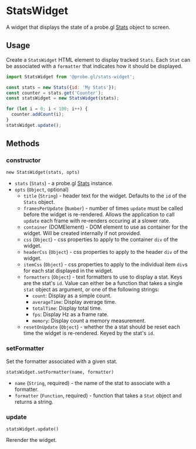 # StatsWidget

A widget that displays the state of a probe.gl [Stats](/docs/api-reference/log/stats.md) object to screen.

## Usage

Create a `StatsWidget` HTML element to display tracked `Stats`. Each `Stat` can
be associated with a `formatter` that indicates how it should be displayed.

```js
import StatsWidget from '@probe.gl/stats-widget';

const stats = new Stats({id: 'My Stats'});
const counter = stats.get('Counter');
const statsWidget = new StatsWidget(stats);

for (let i = 0; i < 100; i++) {
  counter.addCount(i);
}
statsWidget.update();
```

## Methods

### constructor

`new StatsWidget(stats, opts)`

* `stats` (`Stats`) - a probe.gl [Stats](/docs/api-reference/log/stats.md) instance.
* `opts` (`Object`, optional)
  - `title` (`String`) - header text for the widget. Defaults to the `id` of the `Stats` object.
  - `framesPerUpdate` (`Number`) - number of times `update` must be called before the widget is re-rendered. Allows the application
    to call `update` each frame with re-renders occuring at a slower rate.
  - `container` (DOMElement) - DOM element to use as container for the widget. Will be created internally if not provided.
  - `css` (`Object`) - css properties to apply to the container `div` of the widget.
  - `headerCss` (`Object`) - css properties to apply to the header `div` of the widget.
  - `itemCss` (`Object`) - css properties to apply to the individual item `div`s for each stat displayed in the widget.
  - `formatters` (`Object`) - text formatters to use to display a stat. Keys are the stat's `id`. Value can either be
    a function that takes a single `stat` object as argument, or one of the following strings:
    + `count`: Display as a simple count.
    + `averageTime`: Display average time.
    + `totalTime`: Display total time.
    + `fps`: Display Hz as a frame rate.
    + `memory`: Display count a memory measurement.
  - `resetOnUpdate` (`Object`) - whether the a stat should be reset each time the widget is re-rendered. Keyed by the stat's `id`.

### setFormatter

Set the formatter associated with a given stat.

`statsWidget.setFormatter(name, formatter)`

* `name` (`String`, required) - the name of the stat to associate with a formatter.
* `formatter` (`Function`, required) - function that takes a `Stat` object and returns a string.


### update

`statsWidget.update()`

Rerender the widget.
